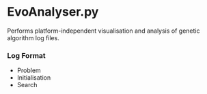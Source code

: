 # EvoAnalyser.py

Performs platform-independent visualisation and analysis of genetic algorithm
log files.

### Log Format

* Problem
* Initialisation
* Search
